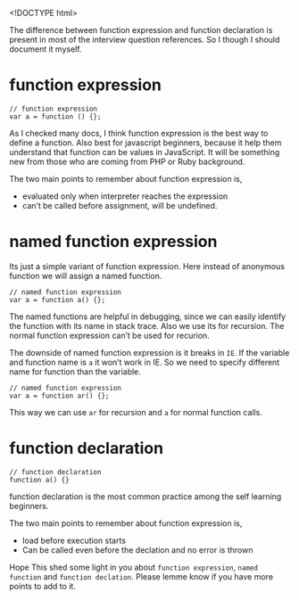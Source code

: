 &lt;!DOCTYPE html&gt;

The difference between function expression and function declaration is present in most of the interview question references. So I though I should document it myself.

<a href="#function-expression" id="function-expression" class="anchor"><em></em></a>function expression
=======================================================================================================

    // function expression
    var a = function () {};

As I checked many docs, I think function expression is the best way to define a function. Also best for javascript beginners, because it help them understand that function can be values in JavaScript. It will be something new from those who are coming from PHP or Ruby background.

The two main points to remember about function expression is,

-   evaluated only when interpreter reaches the expression
-   can’t be called before assignment, will be undefined.

<a href="#named-function-expression" id="named-function-expression" class="anchor"><em></em></a>named function expression
=========================================================================================================================

Its just a simple variant of function expression. Here instead of anonymous function we will assign a named function.

    // named function expression
    var a = function a() {};

The named functions are helpful in debugging, since we can easily identify the function with its name in stack trace. Also we use its for recursion. The normal function expression can’t be used for recurion.

The downside of named function expression is it breaks in `IE`. If the variable and function name is `a` it won’t work in IE. So we need to specify different name for function than the variable.

    // named function expression
    var a = function ar() {};

This way we can use `ar` for recursion and `a` for normal function calls.

<a href="#function%20declaration" id="function declaration" class="anchor"><em></em></a>function declaration
============================================================================================================

    // function declaration
    function a() {}

function declaration is the most common practice among the self learning beginners.

The two main points to remember about function expression is,

-   load before execution starts
-   Can be called even before the declation and no error is thrown

Hope This shed some light in you about `function expression`, `named function` and `function declation`. Please lemme know if you have more points to add to it.
